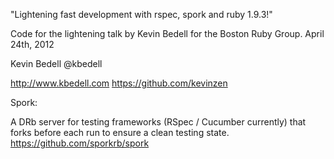 
"Lightening fast development with rspec, spork and ruby 1.9.3!"

Code for the lightening talk by Kevin Bedell for the Boston Ruby Group.
April 24th, 2012

Kevin Bedell
@kbedell

http://www.kbedell.com
https://github.com/kevinzen


Spork:

A DRb server for testing frameworks (RSpec / Cucumber currently) that forks before each run to ensure a clean testing state.
https://github.com/sporkrb/spork

